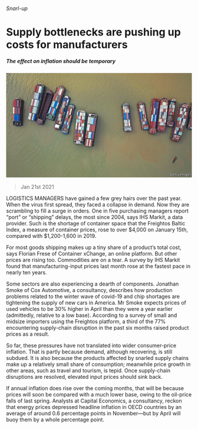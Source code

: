 ###### Snarl-up

# Supply bottlenecks are pushing up costs for manufacturers 

##### The effect on inflation should be temporary 

![image](images/20210123_fnp503.jpg) 

> Jan 21st 2021 


LOGISTICS MANAGERS have gained a few grey hairs over the past year. When the virus first spread, they faced a collapse in demand. Now they are scrambling to fill a surge in orders. One in five purchasing managers report “port” or “shipping” delays, the most since 2004, says IHS Markit, a data provider. Such is the shortage of container space that the Freightos Baltic Index, a measure of container prices, rose to over $4,000 on January 15th, compared with $1,200-1,600 in 2019.


For most goods shipping makes up a tiny share of a product’s total cost, says Florian Frese of Container xChange, an online platform. But other prices are rising too. Commodities are on a tear. A survey by IHS Markit found that manufacturing-input prices last month rose at the fastest pace in nearly ten years.



Some sectors are also experiencing a dearth of components. Jonathan Smoke of Cox Automotive, a consultancy, describes how production problems related to the winter wave of covid-19 and chip shortages are tightening the supply of new cars in America. Mr Smoke expects prices of used vehicles to be 30% higher in April than they were a year earlier (admittedly, relative to a low base). According to a survey of small and midsize importers using the Freightos platform, a third of the 77% encountering supply-chain disruption in the past six months raised product prices as a result.


So far, these pressures have not translated into wider consumer-price inflation. That is partly because demand, although recovering, is still subdued. It is also because the products affected by snarled supply chains make up a relatively small share of consumption; meanwhile price growth in other areas, such as travel and tourism, is tepid. Once supply-chain disruptions are resolved, elevated input prices should sink back.


If annual inflation does rise over the coming months, that will be because prices will soon be compared with a much lower base, owing to the oil-price falls of last spring. Analysts at Capital Economics, a consultancy, reckon that energy prices depressed headline inflation in OECD countries by an average of around 0.6 percentage points in November—but by April will buoy them by a whole percentage point.


